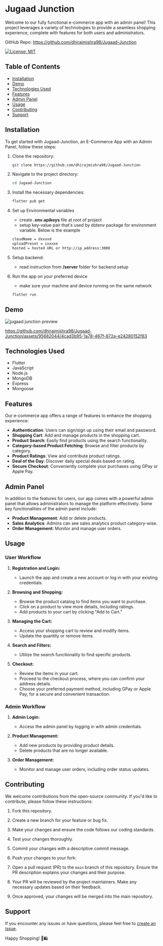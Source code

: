# Jugaad Junction

Welcome to our fully functional e-commerce app with an admin panel! This project leverages a variety of technologies to provide a seamless shopping experience, complete with features for both users and administrators.

GitHub Repo: https://github.com/dhirajmishra98/Jugaad-Junction


[![License: MIT](https://img.shields.io/badge/License-MIT-yellow.svg)](https://opensource.org/licenses/MIT)

## Table of Contents

- [Installation](#installation)
- [Demo](#demo)
- [Technologies Used](#technolgy)
- [Features](#features)
- [Admin Panel](#adminpanel)
- [Usage](#usage)
- [Contributing](#contributing)
- [Support](#support)


## Installation
To get started with Jugaad-Junction, an E-Commerce App with an Admin Panel, follow these steps:

1. Clone the repository:
   ```bash
   git clone https://github.com/dhirajmishra98/Jugaad-Junction

2. Navigate to the project directory:
   ```bash
   cd Jugaad-Junction

3. Install the necessary dependencies:
   ```bash
   flutter pub get

4. Set up Environmental variables
    - create **.env.apikeys** file at root of project
    - setup key-value pair that's used by dotenv package for environment variable. Below is the example
    ```bash
    cloudName = dxxxxd
    uploadPreset = ixxxxe
    hosted = hosted URL or http://ip_address:3000 

5. Setup backend:
   - read instruction from **/server** folder for backend setup

6. Run the app on your preferred device
   - make sure your machine and device running on the same network
   ```bash
   flutter run

## Demo
![jugaad junction preview](https://github.com/dhirajmishra98/Jugaad-Junction/assets/95682044/17eab499-6f76-44bf-b031-b09dc082af7a) 


https://github.com/dhirajmishra98/Jugaad-Junction/assets/95682044/4cad3b95-1a78-467f-872a-e24280152f83 

## Technologies Used
- Flutter
- JavaScript
- Node.js
- MongoDB
- Express
- Mongoose

## Features
Our e-commerce app offers a range of features to enhance the shopping experience:

- **Authentication**: Users can sign/sign up using their email and password.
- **Shopping Cart**: Add and manage products in the shopping cart.
- **Product Search**: Easily find products using the search functionality.
- **Category-based Product Fetching**: Browse and filter products by category.
- **Product Ratings**: View and contribute product ratings.
- **Deal of the Day**: Discover daily special deals based on rating.
- **Secure Checkout**: Conveniently complete your purchases using GPay or Apple Pay.

## Admin Panel
In addition to the features for users, our app comes with a powerful admin panel that allows administrators to manage the platform effectively. Some key functionalities of the admin panel include:

- **Product Management**: Add or delete products.
- **Sales Analytics**: Admins can see sales analytics product category-wise.
- **Order Management**: Monitor and manage user orders.

## Usage

### User Workflow

1. **Registration and Login:**
   - Launch the app and create a new account or log in with your existing credentials.
   
2. **Browsing and Shopping:**
   - Browse the product catalog to find items you want to purchase.
   - Click on a product to view more details, including ratings.
   - Add products to your cart by clicking "Add to Cart."

3. **Managing the Cart:**
   - Access your shopping cart to review and modify items.
   - Update the quantity or remove items.

4. **Search and Filters:**
   - Utilize the search functionality to find specific products.

5. **Checkout:**
   - Review the items in your cart.
   - Proceed to the checkout process, where you can confirm your address details.
   - Choose your preferred payment method, including GPay or Apple Pay, for a secure and convenient transaction.

### Admin Workflow

1. **Admin Login:**
   - Access the admin panel by logging in with admin credentials.

2. **Product Management:**
   - Add new products by providing product details.
   - Delete products that are no longer available.

3. **Order Management:**
   - Monitor and manage user orders, including order status updates.


## Contributing
We welcome contributions from the open-source community. If you'd like to contribute, please follow these instructions:
1. Fork this repository.

2. Create a new branch for your feature or bug fix.

3. Make your changes and ensure the code follows our coding standards.

4. Test your changes thoroughly.

5. Commit your changes with a descriptive commit message.

6. Push your changes to your fork:

7. Open a pull request (PR) to the `main` branch of this repository. Ensure the PR description explains your changes and their purpose.

8. Your PR will be reviewed by the project maintainers. Make any necessary updates based on their feedback.

9. Once approved, your changes will be merged into the main repository.


## Support
If you encounter any issues or have questions, please feel free to [create an issue](https://github.com/dhirajmishra98/ecommerce-app/issues).

Happy Shopping! 🛒🛍️


